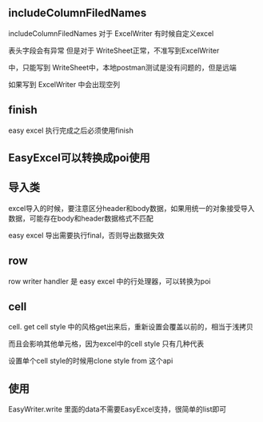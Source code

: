 ## includeColumnFiledNames

includeColumnFiledNames 对于 ExcelWriter 有时候自定义excel

表头字段会有异常 但是对于 WriteSheet正常，不准写到ExcelWriter

中，只能写到 WriteSheet中，本地postman测试是没有问题的，但是远端

如果写到 ExcelWriter 中会出现空列

## finish

easy excel 执行完成之后必须使用finish

## EasyExcel可以转换成poi使用

## 导入类

excel导入的时候，要注意区分header和body数据，如果用统一的对象接受导入数据，可能存在body和header数据格式不匹配

easy excel 导出需要执行final，否则导出数据失效

## row

row writer handler 是 easy excel 中的行处理器，可以转换为poi

## cell

cell. get cell style 中的风格get出来后，重新设置会覆盖以前的，相当于浅拷贝

而且会影响其他单元格，因为excel中的cell style 只有几种代表

设置单个cell style的时候用clone style from 这个api

## 使用

EasyWriter.write 里面的data不需要EasyExcel支持，很简单的list即可
